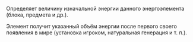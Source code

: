 Определяет величину изначальной энергии данного энергоэлемента (блока, предмета и др.).

Элемент получит указанный объём энергии после первого своего появления в мире
(установка игроком, натуральная генерация и т. п.).
